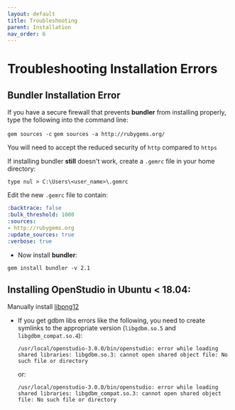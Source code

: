 ```yaml
---
layout: default
title: Troubleshooting
parent: Installation
nav_order: 6
---
```


# Troubleshooting Installation Errors

## Bundler Installation Error

If you have a secure firewall that prevents **bundler** from installing properly, type the following into the command line:

`gem sources -c`
`gem sources -a http://rubygems.org/`

You will need to accept the reduced security of `http` compared to `https`

If installing bundler **still** doesn't work, create a `.gemrc` file in your home directory:

```terminal
type nul > C:\Users\<user_name>\.gemrc
```

Edit the new `.gemrc` file to contain:

```yml
:backtrace: false
:bulk_threshold: 1000
:sources:
- http://rubygems.org
:update_sources: true
:verbose: true
```

- Now install **bundler**:

```terminal
gem install bundler -v 2.1
```

## Installing OpenStudio in Ubuntu < 18.04:

Manually install [libpng12](https://www.linuxuprising.com/2018/05/fix-libpng12-0-missing-in-ubuntu-1804.html)
- If you get gdbm libs errors like the following, you need to create symlinks to the appropriate version (`libgdbm.so.5` and `libgdbm_compat.so.4`):

	```terminal
	/usr/local/openstudio-3.0.0/bin/openstudio: error while loading shared libraries: libgdbm.so.3: cannot open shared object file: No such file or directory
	```

	or:

	```terminal
	/usr/local/openstudio-3.0.0/bin/openstudio: error while loading shared libraries: libgdbm_compat.so.3: cannot open shared object file: No such file or directory
	```
